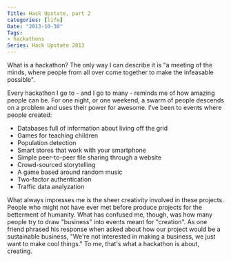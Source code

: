 ```yaml
---
Title: Hack Upstate, part 2
categories: [life]
Date: "2013-10-30"
Tags:
- hackathons
Series: Hack Upstate 2013
---
```


What is a hackathon?
The only way I can describe it is "a meeting of the minds, where people from all over come together to make the infeasable possible".

Every hackathon I go to - and I go to many - reminds me of how amazing people can be. For one night, or one weekend, a swarm of people descends on a problem and uses their power for awesome. I've been to events where people created:

 - Databases full of information about living off the grid
 - Games for teaching children
 - Population detection
 - Smart stores that work with your smartphone
 - Simple peer-to-peer file sharing through a website
 - Crowd-sourced storytelling
 - A game based around random music
 - Two-factor authentication
 - Traffic data analyzation

What always impresses me is the sheer creativity involved in these projects. People who might not have ever met before produce projects for the betterment of humanity.
What has confused me, though, was how many people try to draw "business" into events meant for "creation". As one friend phrased his response when asked about how our project would be a sustainable business, "We're not interested in making a business, we just want to make cool things." To me, that's what a hackathon is about, creating.

